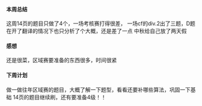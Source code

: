 
#### 本周总结
这周14页的题目只做了4个，一场考核赛打得很差，
一场cf的div.2出了三题，D题在开了翻译的情况下也只分析了个大概，还是差了一点
中秋给自己放了两天假

#### 感想
还是很菜，区域赛要准备的东西很多，时间很紧

#### 下周计划

做一做往年区域赛的题目，大概了解一下题型，看看还要补哪些算法，巩固一下基础
14页的题目继续刷，还有要准备4级！！

